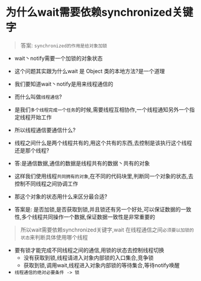 # 为什么wait需要依赖synchronized关键字

> 答案: `synchronized的作用是给对象加锁`

- wait丶notify需要一个加锁的对象状态

- 这个问题其实跟为什么wait 是 Object 类的本地方法?是一个道理
- 我们要知道wait丶notify是用来线程通信的
- 而什么叫做`线程通信`?
- 是我们`多个线程完成一个任务`的时候,需要线程互相协作,一个线程通知另外一个指定线程开始工作

- 所以线程通信要通信什么? 
- 线程之间什么是两个线程共有的,用这个共有的东西,去控制是该执行这个线程还是那个线程?
- 答:是通信数据,通信的数据是线程共有的数据丶共有的对象
- 这样我们使用线程`共同拥有的对象`,在不同的代码块里,判断同一个对象的状态,去控制不同线程之间协调工作
- 那这个对象的状态用什么来区分最合适?
- 答案是: 是否加锁,是否获取到锁,并且锁还有另一个好处,可以保证数据的一致性,多个线程共同操作一个数据,保证数据一致性是非常重要的

> 所以wait需要依赖synchronized关键字,wait 在线程通信之间`必须要以加锁的状态`来判断具体使用哪个线程

- 要有锁才能完成不同线程之间的通信,用锁的状态去控制线程切换
  - 没有获取到锁,线程请进入对象内部锁的入口集合,竞争锁
  - 获取到锁,调用wait,线程进入对象内部锁的等待集合,等待notify唤醒
- `线程通信的绝对必要条件 -> 锁`